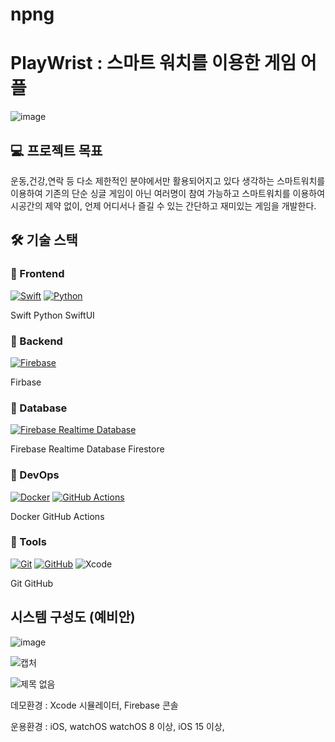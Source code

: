 # npng
  
# PlayWrist : 스마트 워치를 이용한 게임 어플

![image](https://github.com/user-attachments/assets/851ec773-93f9-439d-8a24-068e643628ac)

## 💻 프로젝트 목표
운동,건강,연락 등 다소 제한적인 분야에서만 활용되어지고 있다 생각하는 스마트워치를 이용하여 기존의 단순 싱글 게임이 아닌 여러명이 참여 가능하고 스마트워치를 이용하여 시공간의 제약 없이, 언제 어디서나 즐길 수 있는 간단하고 재미있는 게임을 개발한다.


## 🛠️ 기술 스택

### 🔹 Frontend
[![Swift](https://skillicons.dev/icons?i=swift)](https://swift.org)
[![Python](https://skillicons.dev/icons?i=python)](https://python.org)



 Swift  Python SwiftUI

### 🔹 Backend
[![Firebase](https://skillicons.dev/icons?i=firebase)](https://firebase.google.com)

 Firbase

### 🔹 Database
[![Firebase Realtime Database](https://skillicons.dev/icons?i=firebase)](https://firebase.google.com/products/realtime-database)

 Firebase Realtime Database   Firestore

### 🔹 DevOps
[![Docker](https://skillicons.dev/icons?i=docker)](https://www.docker.com) 
[![GitHub Actions](https://skillicons.dev/icons?i=githubactions)](https://github.com/features/actions)

 Docker   GitHub Actions

### 🔹 Tools
[![Git](https://skillicons.dev/icons?i=git)](https://git-scm.com) 
[![GitHub](https://skillicons.dev/icons?i=github)](https://github.com)
![Xcode](https://img.shields.io/badge/Development-Xcode-blue)
  
   Git   GitHub



## 시스템 구성도 (예비안)
![image](https://github.com/user-attachments/assets/a448aa35-835c-4b3e-8df1-9e6902919e2c)


![캡처](https://github.com/user-attachments/assets/a06df50b-f561-4d22-b8ac-d3a1c7316253)

![제목 없음](https://github.com/user-attachments/assets/14263ecc-66b1-4d3c-a82a-c18acbb9e8df)

데모환경 : Xcode 시뮬레이터, Firebase 콘솔

운용환경 : iOS, watchOS
watchOS 8 이상, iOS 15 이상,


